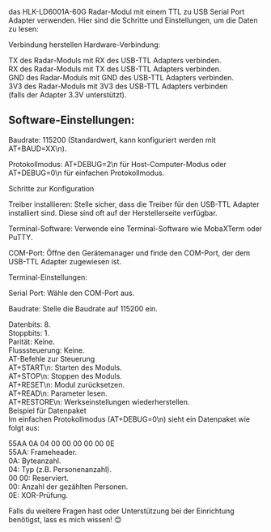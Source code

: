  das HLK-LD6001A-60G Radar-Modul mit einem TTL zu USB Serial Port Adapter verwenden. Hier sind die Schritte und Einstellungen, um die Daten zu lesen:

Verbindung herstellen
Hardware-Verbindung:

TX des Radar-Moduls mit RX des USB-TTL Adapters verbinden.    
RX des Radar-Moduls mit TX des USB-TTL Adapters verbinden.   
GND des Radar-Moduls mit GND des USB-TTL Adapters verbinden.   
3V3 des Radar-Moduls mit 3V3 des USB-TTL Adapters verbinden   
(falls der Adapter 3.3V unterstützt).   

## Software-Einstellungen:

Baudrate: 115200 (Standardwert, kann konfiguriert werden mit AT+BAUD=XX\n).

Protokollmodus: AT+DEBUG=2\n für Host-Computer-Modus oder AT+DEBUG=0\n für einfachen Protokollmodus.

Schritte zur Konfiguration

Treiber installieren: Stelle sicher, dass die Treiber für den USB-TTL Adapter installiert sind. Diese sind oft auf der Herstellerseite verfügbar.

Terminal-Software: Verwende eine Terminal-Software wie MobaXTerm oder PuTTY.

COM-Port: Öffne den Gerätemanager und finde den COM-Port, der dem USB-TTL Adapter zugewiesen ist.

Terminal-Einstellungen:

Serial Port: Wähle den COM-Port aus.

Baudrate: Stelle die Baudrate auf 115200 ein.

Datenbits: 8.   
Stoppbits: 1.   
Parität: Keine.   
Flusssteuerung: Keine.    
AT-Befehle zur Steuerung    
AT+START\n: Starten des Moduls.   
AT+STOP\n: Stoppen des Moduls.   
AT+RESET\n: Modul zurücksetzen.   
AT+READ\n: Parameter lesen.   
AT+RESTORE\n: Werkseinstellungen wiederherstellen.   
Beispiel für Datenpaket   
Im einfachen Protokollmodus (AT+DEBUG=0\n) sieht ein Datenpaket wie folgt aus:   

55AA 0A 04 00 00 00 00 00 0E   
55AA: Frameheader.   
0A: Byteanzahl.   
04: Typ (z.B. Personenanzahl).   
00 00: Reserviert.   
00: Anzahl der gezählten Personen.   
0E: XOR-Prüfung.   

Falls du weitere Fragen hast oder Unterstützung bei der Einrichtung benötigst, lass es mich wissen! 😊
